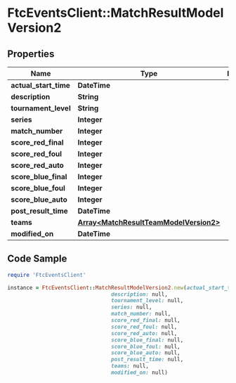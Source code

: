 # FtcEventsClient::MatchResultModelVersion2

## Properties

Name | Type | Description | Notes
------------ | ------------- | ------------- | -------------
**actual_start_time** | **DateTime** |  | [optional] 
**description** | **String** |  | [optional] 
**tournament_level** | **String** |  | [optional] 
**series** | **Integer** |  | [optional] 
**match_number** | **Integer** |  | [optional] 
**score_red_final** | **Integer** |  | [optional] 
**score_red_foul** | **Integer** |  | [optional] 
**score_red_auto** | **Integer** |  | [optional] 
**score_blue_final** | **Integer** |  | [optional] 
**score_blue_foul** | **Integer** |  | [optional] 
**score_blue_auto** | **Integer** |  | [optional] 
**post_result_time** | **DateTime** |  | [optional] 
**teams** | [**Array&lt;MatchResultTeamModelVersion2&gt;**](MatchResultTeamModelVersion2.md) |  | [optional] 
**modified_on** | **DateTime** |  | [optional] 

## Code Sample

```ruby
require 'FtcEventsClient'

instance = FtcEventsClient::MatchResultModelVersion2.new(actual_start_time: null,
                                 description: null,
                                 tournament_level: null,
                                 series: null,
                                 match_number: null,
                                 score_red_final: null,
                                 score_red_foul: null,
                                 score_red_auto: null,
                                 score_blue_final: null,
                                 score_blue_foul: null,
                                 score_blue_auto: null,
                                 post_result_time: null,
                                 teams: null,
                                 modified_on: null)
```


